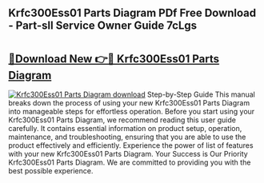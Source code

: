 ## Krfc300Ess01 Parts Diagram PDf Free Download - Part-slI Service Owner Guide 7cLgs

# <h2><a href="http://dfl8v93.blite.top/?on=Krfc300Ess01+Parts+Diagram">🔗Download New 👉🔴 Krfc300Ess01 Parts Diagram</a></h2>

[![Krfc300Ess01 Parts Diagram download](https://i.imgur.com/lujVjoI.png)](http://dfl8v93.blite.top/?on=Krfc300Ess01+Parts+Diagram)
Step-by-Step Guide This manual breaks down the process of using your new Krfc300Ess01 Parts Diagram into manageable steps for effortless operation. Before you start using your Krfc300Ess01 Parts Diagram, we recommend reading this user guide carefully. It contains essential information on product setup, operation, maintenance, and troubleshooting, ensuring that you are able to use the product effectively and efficiently. Experience the power of list of features with your new Krfc300Ess01 Parts Diagram. Your Success is Our Priority Krfc300Ess01 Parts Diagram. We are committed to providing you with the best possible experience.
